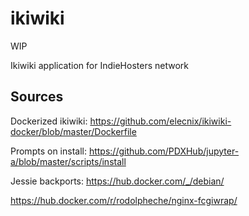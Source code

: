 # ikiwiki

WIP

Ikiwiki application for IndieHosters network


## Sources

Dockerized ikiwiki:
https://github.com/elecnix/ikiwiki-docker/blob/master/Dockerfile

Prompts on install:
https://github.com/PDXHub/jupyter-a/blob/master/scripts/install

Jessie backports:
https://hub.docker.com/_/debian/


https://hub.docker.com/r/rodolpheche/nginx-fcgiwrap/
